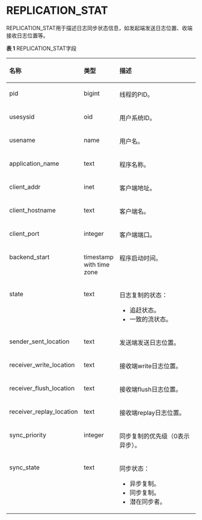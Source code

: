 # REPLICATION\_STAT<a name="ZH-CN_TOPIC_0245374812"></a>

REPLICATION\_STAT用于描述日志同步状态信息，如发起端发送日志位置、收端接收日志位置等。

**表 1**  REPLICATION\_STAT字段

<a name="zh-cn_topic_0237122708_table9316111918418"></a>
<table><thead align="left"><tr id="zh-cn_topic_0237122708_row3493419174115"><th class="cellrowborder" valign="top" width="30.91%" id="mcps1.2.4.1.1"><p id="zh-cn_topic_0237122708_p17493181916414"><a name="zh-cn_topic_0237122708_p17493181916414"></a><a name="zh-cn_topic_0237122708_p17493181916414"></a><strong id="zh-cn_topic_0237122708_b1349315196413"><a name="zh-cn_topic_0237122708_b1349315196413"></a><a name="zh-cn_topic_0237122708_b1349315196413"></a>名称</strong></p>
</th>
<th class="cellrowborder" valign="top" width="18.44%" id="mcps1.2.4.1.2"><p id="zh-cn_topic_0237122708_p1449331944111"><a name="zh-cn_topic_0237122708_p1449331944111"></a><a name="zh-cn_topic_0237122708_p1449331944111"></a><strong id="zh-cn_topic_0237122708_b134937195417"><a name="zh-cn_topic_0237122708_b134937195417"></a><a name="zh-cn_topic_0237122708_b134937195417"></a>类型</strong></p>
</th>
<th class="cellrowborder" valign="top" width="50.64999999999999%" id="mcps1.2.4.1.3"><p id="zh-cn_topic_0237122708_p1449361919412"><a name="zh-cn_topic_0237122708_p1449361919412"></a><a name="zh-cn_topic_0237122708_p1449361919412"></a><strong id="zh-cn_topic_0237122708_b249417194417"><a name="zh-cn_topic_0237122708_b249417194417"></a><a name="zh-cn_topic_0237122708_b249417194417"></a>描述</strong></p>
</th>
</tr>
</thead>
<tbody><tr id="zh-cn_topic_0237122708_row19494819174114"><td class="cellrowborder" valign="top" width="30.91%" headers="mcps1.2.4.1.1 "><p id="zh-cn_topic_0237122708_p17494119104110"><a name="zh-cn_topic_0237122708_p17494119104110"></a><a name="zh-cn_topic_0237122708_p17494119104110"></a>pid</p>
</td>
<td class="cellrowborder" valign="top" width="18.44%" headers="mcps1.2.4.1.2 "><p id="zh-cn_topic_0237122708_p14494919164112"><a name="zh-cn_topic_0237122708_p14494919164112"></a><a name="zh-cn_topic_0237122708_p14494919164112"></a>bigint</p>
</td>
<td class="cellrowborder" valign="top" width="50.64999999999999%" headers="mcps1.2.4.1.3 "><p id="zh-cn_topic_0237122708_p19494141914410"><a name="zh-cn_topic_0237122708_p19494141914410"></a><a name="zh-cn_topic_0237122708_p19494141914410"></a>线程的PID。</p>
</td>
</tr>
<tr id="zh-cn_topic_0237122708_row1649415195414"><td class="cellrowborder" valign="top" width="30.91%" headers="mcps1.2.4.1.1 "><p id="zh-cn_topic_0237122708_p249431911416"><a name="zh-cn_topic_0237122708_p249431911416"></a><a name="zh-cn_topic_0237122708_p249431911416"></a>usesysid</p>
</td>
<td class="cellrowborder" valign="top" width="18.44%" headers="mcps1.2.4.1.2 "><p id="zh-cn_topic_0237122708_p174940198411"><a name="zh-cn_topic_0237122708_p174940198411"></a><a name="zh-cn_topic_0237122708_p174940198411"></a>oid</p>
</td>
<td class="cellrowborder" valign="top" width="50.64999999999999%" headers="mcps1.2.4.1.3 "><p id="zh-cn_topic_0237122708_p1549411934112"><a name="zh-cn_topic_0237122708_p1549411934112"></a><a name="zh-cn_topic_0237122708_p1549411934112"></a>用户系统ID。</p>
</td>
</tr>
<tr id="zh-cn_topic_0237122708_row1049414195412"><td class="cellrowborder" valign="top" width="30.91%" headers="mcps1.2.4.1.1 "><p id="zh-cn_topic_0237122708_p17494219174116"><a name="zh-cn_topic_0237122708_p17494219174116"></a><a name="zh-cn_topic_0237122708_p17494219174116"></a>usename</p>
</td>
<td class="cellrowborder" valign="top" width="18.44%" headers="mcps1.2.4.1.2 "><p id="zh-cn_topic_0237122708_p5495141920412"><a name="zh-cn_topic_0237122708_p5495141920412"></a><a name="zh-cn_topic_0237122708_p5495141920412"></a>name</p>
</td>
<td class="cellrowborder" valign="top" width="50.64999999999999%" headers="mcps1.2.4.1.3 "><p id="zh-cn_topic_0237122708_p114951819124111"><a name="zh-cn_topic_0237122708_p114951819124111"></a><a name="zh-cn_topic_0237122708_p114951819124111"></a>用户名。</p>
</td>
</tr>
<tr id="zh-cn_topic_0237122708_row174953194411"><td class="cellrowborder" valign="top" width="30.91%" headers="mcps1.2.4.1.1 "><p id="zh-cn_topic_0237122708_p184956191414"><a name="zh-cn_topic_0237122708_p184956191414"></a><a name="zh-cn_topic_0237122708_p184956191414"></a>application_name</p>
</td>
<td class="cellrowborder" valign="top" width="18.44%" headers="mcps1.2.4.1.2 "><p id="zh-cn_topic_0237122708_p1349521913417"><a name="zh-cn_topic_0237122708_p1349521913417"></a><a name="zh-cn_topic_0237122708_p1349521913417"></a>text</p>
</td>
<td class="cellrowborder" valign="top" width="50.64999999999999%" headers="mcps1.2.4.1.3 "><p id="zh-cn_topic_0237122708_p9495151920412"><a name="zh-cn_topic_0237122708_p9495151920412"></a><a name="zh-cn_topic_0237122708_p9495151920412"></a>程序名称。</p>
</td>
</tr>
<tr id="zh-cn_topic_0237122708_row1449631954116"><td class="cellrowborder" valign="top" width="30.91%" headers="mcps1.2.4.1.1 "><p id="zh-cn_topic_0237122708_p114961519154114"><a name="zh-cn_topic_0237122708_p114961519154114"></a><a name="zh-cn_topic_0237122708_p114961519154114"></a>client_addr</p>
</td>
<td class="cellrowborder" valign="top" width="18.44%" headers="mcps1.2.4.1.2 "><p id="zh-cn_topic_0237122708_p16496131918416"><a name="zh-cn_topic_0237122708_p16496131918416"></a><a name="zh-cn_topic_0237122708_p16496131918416"></a>inet</p>
</td>
<td class="cellrowborder" valign="top" width="50.64999999999999%" headers="mcps1.2.4.1.3 "><p id="zh-cn_topic_0237122708_p849616197418"><a name="zh-cn_topic_0237122708_p849616197418"></a><a name="zh-cn_topic_0237122708_p849616197418"></a>客户端地址。</p>
</td>
</tr>
<tr id="zh-cn_topic_0237122708_row13496219154115"><td class="cellrowborder" valign="top" width="30.91%" headers="mcps1.2.4.1.1 "><p id="zh-cn_topic_0237122708_p14496161914113"><a name="zh-cn_topic_0237122708_p14496161914113"></a><a name="zh-cn_topic_0237122708_p14496161914113"></a>client_hostname</p>
</td>
<td class="cellrowborder" valign="top" width="18.44%" headers="mcps1.2.4.1.2 "><p id="zh-cn_topic_0237122708_p74964198419"><a name="zh-cn_topic_0237122708_p74964198419"></a><a name="zh-cn_topic_0237122708_p74964198419"></a>text</p>
</td>
<td class="cellrowborder" valign="top" width="50.64999999999999%" headers="mcps1.2.4.1.3 "><p id="zh-cn_topic_0237122708_p12497151920415"><a name="zh-cn_topic_0237122708_p12497151920415"></a><a name="zh-cn_topic_0237122708_p12497151920415"></a>客户端名。</p>
</td>
</tr>
<tr id="zh-cn_topic_0237122708_row3497161914117"><td class="cellrowborder" valign="top" width="30.91%" headers="mcps1.2.4.1.1 "><p id="zh-cn_topic_0237122708_p54971719114115"><a name="zh-cn_topic_0237122708_p54971719114115"></a><a name="zh-cn_topic_0237122708_p54971719114115"></a>client_port</p>
</td>
<td class="cellrowborder" valign="top" width="18.44%" headers="mcps1.2.4.1.2 "><p id="zh-cn_topic_0237122708_p649711199411"><a name="zh-cn_topic_0237122708_p649711199411"></a><a name="zh-cn_topic_0237122708_p649711199411"></a>integer</p>
</td>
<td class="cellrowborder" valign="top" width="50.64999999999999%" headers="mcps1.2.4.1.3 "><p id="zh-cn_topic_0237122708_p2497131914412"><a name="zh-cn_topic_0237122708_p2497131914412"></a><a name="zh-cn_topic_0237122708_p2497131914412"></a>客户端端口。</p>
</td>
</tr>
<tr id="zh-cn_topic_0237122708_row74971619144116"><td class="cellrowborder" valign="top" width="30.91%" headers="mcps1.2.4.1.1 "><p id="zh-cn_topic_0237122708_p649751912418"><a name="zh-cn_topic_0237122708_p649751912418"></a><a name="zh-cn_topic_0237122708_p649751912418"></a>backend_start</p>
</td>
<td class="cellrowborder" valign="top" width="18.44%" headers="mcps1.2.4.1.2 "><p id="zh-cn_topic_0237122708_p17497919164110"><a name="zh-cn_topic_0237122708_p17497919164110"></a><a name="zh-cn_topic_0237122708_p17497919164110"></a>timestamp with time zone</p>
</td>
<td class="cellrowborder" valign="top" width="50.64999999999999%" headers="mcps1.2.4.1.3 "><p id="zh-cn_topic_0237122708_p1749818191411"><a name="zh-cn_topic_0237122708_p1749818191411"></a><a name="zh-cn_topic_0237122708_p1749818191411"></a>程序启动时间。</p>
</td>
</tr>
<tr id="zh-cn_topic_0237122708_row1549818191415"><td class="cellrowborder" valign="top" width="30.91%" headers="mcps1.2.4.1.1 "><p id="zh-cn_topic_0237122708_p154981519164112"><a name="zh-cn_topic_0237122708_p154981519164112"></a><a name="zh-cn_topic_0237122708_p154981519164112"></a>state</p>
</td>
<td class="cellrowborder" valign="top" width="18.44%" headers="mcps1.2.4.1.2 "><p id="zh-cn_topic_0237122708_p7498191974118"><a name="zh-cn_topic_0237122708_p7498191974118"></a><a name="zh-cn_topic_0237122708_p7498191974118"></a>text</p>
</td>
<td class="cellrowborder" valign="top" width="50.64999999999999%" headers="mcps1.2.4.1.3 "><p id="zh-cn_topic_0237122708_p249861917416"><a name="zh-cn_topic_0237122708_p249861917416"></a><a name="zh-cn_topic_0237122708_p249861917416"></a>日志复制的状态：
<ul>
<li>追赶状态。</li>
<li>一致的流状态。</li>
</ul></p>
</td>
</tr>
<tr id="zh-cn_topic_0237122708_row19498141915416"><td class="cellrowborder" valign="top" width="30.91%" headers="mcps1.2.4.1.1 "><p id="zh-cn_topic_0237122708_p174981919114117"><a name="zh-cn_topic_0237122708_p174981919114117"></a><a name="zh-cn_topic_0237122708_p174981919114117"></a>sender_sent_location</p>
</td>
<td class="cellrowborder" valign="top" width="18.44%" headers="mcps1.2.4.1.2 "><p id="zh-cn_topic_0237122708_p15498111918418"><a name="zh-cn_topic_0237122708_p15498111918418"></a><a name="zh-cn_topic_0237122708_p15498111918418"></a>text</p>
</td>
<td class="cellrowborder" valign="top" width="50.64999999999999%" headers="mcps1.2.4.1.3 "><p id="zh-cn_topic_0237122708_p18498121984110"><a name="zh-cn_topic_0237122708_p18498121984110"></a><a name="zh-cn_topic_0237122708_p18498121984110"></a>发送端发送日志位置。</p>
</td>
</tr>
<tr id="zh-cn_topic_0237122708_row194991119164111"><td class="cellrowborder" valign="top" width="30.91%" headers="mcps1.2.4.1.1 "><p id="zh-cn_topic_0237122708_p5499619144114"><a name="zh-cn_topic_0237122708_p5499619144114"></a><a name="zh-cn_topic_0237122708_p5499619144114"></a>receiver_write_location</p>
</td>
<td class="cellrowborder" valign="top" width="18.44%" headers="mcps1.2.4.1.2 "><p id="zh-cn_topic_0237122708_p1649911911415"><a name="zh-cn_topic_0237122708_p1649911911415"></a><a name="zh-cn_topic_0237122708_p1649911911415"></a>text</p>
</td>
<td class="cellrowborder" valign="top" width="50.64999999999999%" headers="mcps1.2.4.1.3 "><p id="zh-cn_topic_0237122708_p10499319184110"><a name="zh-cn_topic_0237122708_p10499319184110"></a><a name="zh-cn_topic_0237122708_p10499319184110"></a>接收端write日志位置。</p>
</td>
</tr>
<tr id="zh-cn_topic_0237122708_row449951912414"><td class="cellrowborder" valign="top" width="30.91%" headers="mcps1.2.4.1.1 "><p id="zh-cn_topic_0237122708_p849991994115"><a name="zh-cn_topic_0237122708_p849991994115"></a><a name="zh-cn_topic_0237122708_p849991994115"></a>receiver_flush_location</p>
</td>
<td class="cellrowborder" valign="top" width="18.44%" headers="mcps1.2.4.1.2 "><p id="zh-cn_topic_0237122708_p9499119114111"><a name="zh-cn_topic_0237122708_p9499119114111"></a><a name="zh-cn_topic_0237122708_p9499119114111"></a>text</p>
</td>
<td class="cellrowborder" valign="top" width="50.64999999999999%" headers="mcps1.2.4.1.3 "><p id="zh-cn_topic_0237122708_p115001019144117"><a name="zh-cn_topic_0237122708_p115001019144117"></a><a name="zh-cn_topic_0237122708_p115001019144117"></a>接收端flush日志位置。</p>
</td>
</tr>
<tr id="zh-cn_topic_0237122708_row15500819114117"><td class="cellrowborder" valign="top" width="30.91%" headers="mcps1.2.4.1.1 "><p id="zh-cn_topic_0237122708_p16500919154114"><a name="zh-cn_topic_0237122708_p16500919154114"></a><a name="zh-cn_topic_0237122708_p16500919154114"></a>receiver_replay_location</p>
</td>
<td class="cellrowborder" valign="top" width="18.44%" headers="mcps1.2.4.1.2 "><p id="zh-cn_topic_0237122708_p18500219184116"><a name="zh-cn_topic_0237122708_p18500219184116"></a><a name="zh-cn_topic_0237122708_p18500219184116"></a>text</p>
</td>
<td class="cellrowborder" valign="top" width="50.64999999999999%" headers="mcps1.2.4.1.3 "><p id="zh-cn_topic_0237122708_p16500319124115"><a name="zh-cn_topic_0237122708_p16500319124115"></a><a name="zh-cn_topic_0237122708_p16500319124115"></a>接收端replay日志位置。</p>
</td>
</tr>
<tr id="zh-cn_topic_0237122708_row25001194412"><td class="cellrowborder" valign="top" width="30.91%" headers="mcps1.2.4.1.1 "><p id="zh-cn_topic_0237122708_p10500019104116"><a name="zh-cn_topic_0237122708_p10500019104116"></a><a name="zh-cn_topic_0237122708_p10500019104116"></a>sync_priority</p>
</td>
<td class="cellrowborder" valign="top" width="18.44%" headers="mcps1.2.4.1.2 "><p id="zh-cn_topic_0237122708_p850015197416"><a name="zh-cn_topic_0237122708_p850015197416"></a><a name="zh-cn_topic_0237122708_p850015197416"></a>integer</p>
</td>
<td class="cellrowborder" valign="top" width="50.64999999999999%" headers="mcps1.2.4.1.3 "><p id="zh-cn_topic_0237122708_p9500151934117"><a name="zh-cn_topic_0237122708_p9500151934117"></a><a name="zh-cn_topic_0237122708_p9500151934117"></a>同步复制的优先级（0表示异步）。</p>
</td>
</tr>
<tr id="zh-cn_topic_0237122708_row2500319164115"><td class="cellrowborder" valign="top" width="30.91%" headers="mcps1.2.4.1.1 "><p id="zh-cn_topic_0237122708_p145001819204111"><a name="zh-cn_topic_0237122708_p145001819204111"></a><a name="zh-cn_topic_0237122708_p145001819204111"></a>sync_state</p>
</td>
<td class="cellrowborder" valign="top" width="18.44%" headers="mcps1.2.4.1.2 "><p id="zh-cn_topic_0237122708_p850191918412"><a name="zh-cn_topic_0237122708_p850191918412"></a><a name="zh-cn_topic_0237122708_p850191918412"></a>text</p>
</td>
<td class="cellrowborder" valign="top" width="50.64999999999999%" headers="mcps1.2.4.1.3 "><p id="zh-cn_topic_0237122708_p11501191920414"><a name="zh-cn_topic_0237122708_p11501191920414"></a><a name="zh-cn_topic_0237122708_p11501191920414"></a>同步状态：
<ul>
<li>异步复制。</li>
<li>同步复制。</li>
<li>潜在同步者。</li></ul>
</p>
</td>
</tr>
</tbody>
</table>


